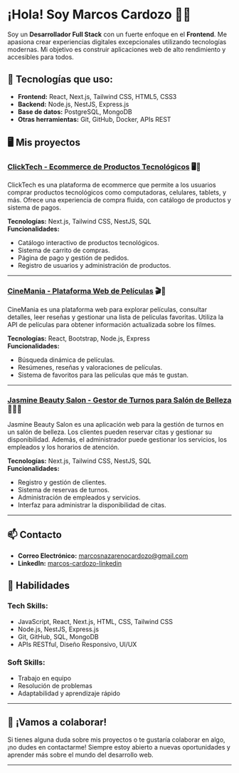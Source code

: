 # ¡Hola! Soy Marcos Cardozo 👨‍💻

Soy un **Desarrollador Full Stack** con un fuerte enfoque en el **Frontend**. Me apasiona crear experiencias digitales excepcionales utilizando tecnologías modernas. Mi objetivo es construir aplicaciones web de alto rendimiento y accesibles para todos.

## 🔧 Tecnologías que uso:
- **Frontend:** React, Next.js, Tailwind CSS, HTML5, CSS3
- **Backend:** Node.js, NestJS, Express.js
- **Base de datos:** PostgreSQL, MongoDB
- **Otras herramientas:** Git, GitHub, Docker, APIs REST

## 🖥️ Mis proyectos

### [ClickTech - Ecommerce de Productos Tecnológicos](https://github.com/marcos-cardozo/ClickTech) 🖥️📱
ClickTech es una plataforma de ecommerce que permite a los usuarios comprar productos tecnológicos como computadoras, celulares, tablets, y más. Ofrece una experiencia de compra fluida, con catálogo de productos y sistema de pagos.

**Tecnologías:** Next.js, Tailwind CSS, NestJS, SQL  
**Funcionalidades:**  
- Catálogo interactivo de productos tecnológicos.  
- Sistema de carrito de compras.  
- Página de pago y gestión de pedidos.  
- Registro de usuarios y administración de productos.

---

### [CineMania - Plataforma Web de Películas](https://github.com/marcos-cardozo/CineMania) 🎬🍿
CineMania es una plataforma web para explorar películas, consultar detalles, leer reseñas y gestionar una lista de películas favoritas. Utiliza la API de películas para obtener información actualizada sobre los filmes.

**Tecnologías:** React, Bootstrap, Node.js, Express  
**Funcionalidades:**  
- Búsqueda dinámica de películas.  
- Resúmenes, reseñas y valoraciones de películas.  
- Sistema de favoritos para las películas que más te gustan.

---

### [Jasmine Beauty Salon - Gestor de Turnos para Salón de Belleza](https://github.com/marcos-cardozo/JasmineBeautySalon) 💇‍♀️💅
Jasmine Beauty Salon es una aplicación web para la gestión de turnos en un salón de belleza. Los clientes pueden reservar citas y gestionar su disponibilidad. Además, el administrador puede gestionar los servicios, los empleados y los horarios de atención.

**Tecnologías:** Next.js, Tailwind CSS, NestJS, SQL  
**Funcionalidades:**  
- Registro y gestión de clientes.  
- Sistema de reservas de turnos.  
- Administración de empleados y servicios.  
- Interfaz para administrar la disponibilidad de citas.

---

## 📫 Contacto

- **Correo Electrónico:** marcosnazarenocardozo@gmail.com
- **LinkedIn:** [marcos-cardozo-linkedin]([https://www.linkedin.com/in/marcos-cardozo](https://www.linkedin.com/in/marcos-nazareno-cardozo-8b6980314/))


## 🎯 Habilidades

### **Tech Skills:**
- JavaScript, React, Next.js, HTML, CSS, Tailwind CSS
- Node.js, NestJS, Express.js
- Git, GitHub, SQL, MongoDB
- APIs RESTful, Diseño Responsivo, UI/UX

### **Soft Skills:**
- Trabajo en equipo
- Resolución de problemas
- Adaptabilidad y aprendizaje rápido

---

## 🚀 ¡Vamos a colaborar!

Si tienes alguna duda sobre mis proyectos o te gustaría colaborar en algo, ¡no dudes en contactarme! Siempre estoy abierto a nuevas oportunidades y aprender más sobre el mundo del desarrollo web.

---

